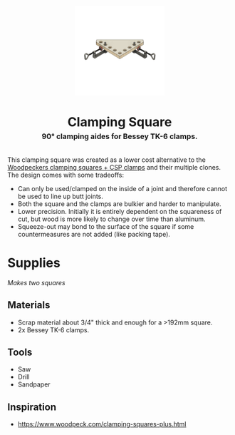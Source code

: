 <!-- 2023-12-28 -->

<p align="center">
  <img src="../../plans/clamping-square/images/wireframe.png" width="40%"/>
</p>
<h1 align="center">
  Clamping Square
  <br>
  <sup><sub><sup>90° clamping aides for Bessey TK-6 clamps.<sup></sub>
</h1>

This clamping square was created as a lower cost alternative to the [Woodpeckers clamping squares + CSP clamps](https://www.woodpeck.com/clamping-squares-plus.html) and their multiple clones. The design comes with some tradeoffs:

- Can only be used/clamped on the inside of a joint and therefore cannot be used to line up butt joints.
- Both the square and the clamps are bulkier and harder to manipulate.
- Lower precision. Initially it is entirely dependent on the squareness of cut, but wood is more likely to change over time than aluminum.
- Squeeze-out may bond to the surface of the square if some countermeasures are not added (like packing tape).

# Supplies

_Makes two squares_

## Materials

- Scrap material about 3&#x2F;4&quot; thick and enough for a &gt;192mm square.
- 2x Bessey TK-6 clamps.

## Tools

- Saw
- Drill
- Sandpaper

## Inspiration

- https://www.woodpeck.com/clamping-squares-plus.html
